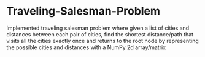 # Traveling-Salesman-Problem
Implemented traveling salesman problem where given a list of cities and distances between each pair of cities, find the shortest distance/path that visits all the cities exactly once and returns to the root node by representing the possible cities and distances with a NumPy 2d array/matrix
